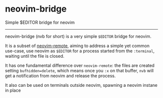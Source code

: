 # neovim-bridge

Simple $EDITOR bridge for neovim

---

neovim-bridge (nvb for short) is a very simple `$EDITOR` bridge for neovim.

It is a subset of [neovim-remote](https://github.com/mhinz/neovim-remote), aiming to address a simple yet common use-case, use neovim as `$EDITOR` for a process started from the `:terminal`, waiting until the file is closed.

It has one fundamental difference over `neovim-remote`: the files are created setting `bufhidden=delete`, which means once you `:x` on that buffer, `nvb` will get a notification from neovim and release the process.

It also can be used on terminals outside neovim, spawning a neovim instane in place
